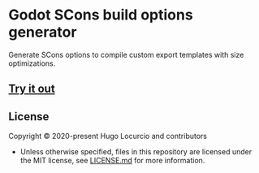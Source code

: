 # Godot SCons build options generator

Generate SCons options to compile custom export templates with size
optimizations.

## [Try it out](https://godot-build-options-generator.github.io/)

## License

Copyright © 2020-present Hugo Locurcio and contributors

- Unless otherwise specified, files in this repository are licensed under the
  MIT license, see [LICENSE.md](LICENSE.md) for more information.
